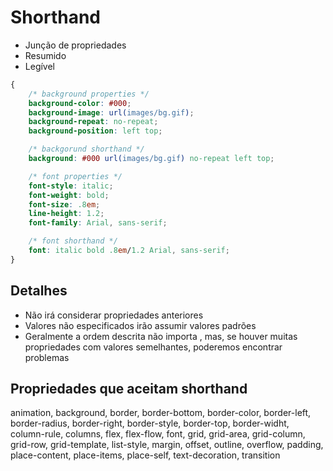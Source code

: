 # Shorthand

* Junção de propriedades
* Resumido
* Legível

```CSS
{
    /* background properties */
    background-color: #000;
    background-image: url(images/bg.gif);
    background-repeat: no-repeat;
    background-position: left top;

    /* backgorund shorthand */
    background: #000 url(images/bg.gif) no-repeat left top;

    /* font properties */
    font-style: italic;
    font-weight: bold;
    font-size: .8em;
    line-height: 1.2;
    font-family: Arial, sans-serif;

    /* font shorthand */
    font: italic bold .8em/1.2 Arial, sans-serif;
}
```

## Detalhes

* Não irá considerar propriedades anteriores
* Valores não especificados irão assumir valores padrões
* Geralmente a ordem descrita não importa , mas, se houver muitas propriedades com valores semelhantes, poderemos encontrar problemas

## Propriedades que aceitam shorthand

animation, background, border, border-bottom, border-color, border-left, border-radius, border-right, border-style, border-top, border-widht, column-rule, columns, flex, flex-flow, font, grid, grid-area, grid-column, grid-row, grid-template, list-style, margin, offset, outline, overflow, padding, place-content, place-items, place-self, text-decoration, transition